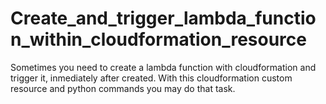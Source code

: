 # Create_and_trigger_lambda_function_within_cloudformation_resource
Sometimes you need to create a lambda function with cloudformation and trigger it, inmediately after created. With this cloudformation custom resource and python commands you may do that task.
